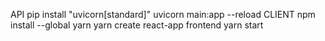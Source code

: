 API
pip install "uvicorn[standard]"
uvicorn main:app --reload
CLIENT
npm install --global yarn
yarn create react-app frontend
yarn start